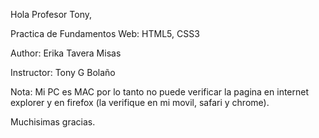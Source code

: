 Hola Profesor Tony,

Practica de Fundamentos Web: HTML5, CSS3

Author: Erika Tavera Misas

Instructor: Tony G Bolaño

Nota: Mi PC es MAC por lo tanto no puede verificar la pagina en internet explorer y en firefox (la verifique en mi movil, safari y chrome).

Muchisimas gracias.
 